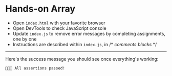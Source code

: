 # Hands-on Array

- Open `index.html` with your favorite browser
- Open DevTools to check JavaScript console
- Update `index.js` to remove error messages by completing assignments, one by one
- Instructions are described within `index.js`, in /\* *comments blocks* \*/
---
Here's the success message you should see once everything's working:

`👏👏👏 All assertions passed!`
